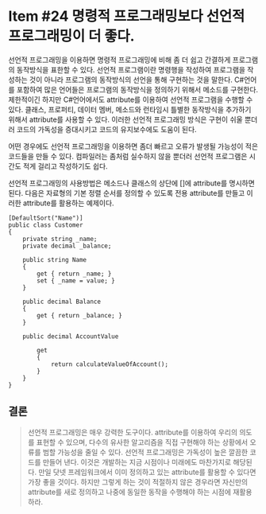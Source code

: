 # Item #24 명령적 프로그래밍보다 선언적 프로그래밍이 더 좋다.

선언적 프로그래밍을 이용하면 명령적 프로그래밍에 비해 좀 더 쉽고 간결하게 프로그램의 동작방식을 표한할 수 있다. 선언적 프로그램이란 명령행을 작성하여 프로그램을 작성하는 것이 아니라 프로그램의 동작방식의 선언을 통해 구현하는 것을 말한다. C#언어를 포함하여 많은 언어들은 프로그램의 동작방식을 정의하기 위해서 메소드를 구현한다. 제한적이긴 하지만 C#언어에서도 attribute를 이용하여 선언적 프로그램을 수행할 수 있다. 클래스, 프로퍼티, 데이터 멤버, 메소드와 런타임시 틀별한 동작방식을 추가하기 위해서 attribute를 사용할 수 있다. 이러한 선언적 프로그래밍 방식은 구현이 쉬울 뿐더러 코드의 가독성을 증대시키고 코드의 유지보수에도 도움이 된다.

어떤 경우에도 선언적 프로그래밍을 이용하면 좀더 빠르고 오류가 발생될 가능성이 적은 코드들을 만들 수 있다. 컴파일러는 좀처럼 실수하지 않을 뿐더러 선언적 프로그램은 시간도 적게 걸리고 작성하기도 쉽다.

선언적 프로그래밍의 사용방법은 메소드나 클래스의 상단에 []에 attribute를 명시하면 된다. 다음은 자료형의 기본 정렬 순서를 정의할 수 있도록 전용 attribute를 만들고 이러한 attribute를 활용하는 예제이다.

```
[DefaultSort("Name")]
public class Customer
{
    private string _name;
    private decimal _balance;
    
    public string Name
    {
        get { return _name; }
        set { _name = value; }
    }
    
    public decimal Balance
    {
        get { return _balance; }
    }
    
    public decimal AccountValue

        get 
        {
            return calculateValueOfAccount();
        }
    }
}
```

## 결론
> 선언적 프로그래밍은 매우 강력한 도구이다. attribute를 이용하여 우리의 의도를 표현할 수 있으며, 다수의 유사한 알고리즘을 직접 구현해야 하는 상황에서 오류를 범할 가능성을 줄일 수 있다. 선언적 프로그래밍은 가독성이 높은 깔끔한 코드를 만들어 낸다. 이것은 개발하는 지금 시점이나 미래에도 마찬가지로 해당된다. 만일 닷넷 프레임워크에서 이미 정의하고 있는 attribute를 활용할 수 있다면 가장 좋을 것이다. 하지만 그렇게 하는 것이 적절하지 않은 경우라면 자신만의 attribute를 새로 정의하고 나중에 동일한 동작을 수행해야 하는 시점에 재활용하라.